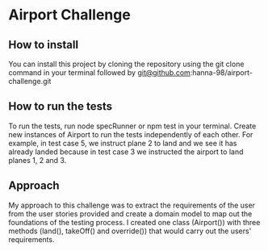 Airport Challenge
=================

How to install
--------------
You can install this project by cloning the repository using the git clone command in your terminal followed by git@github.com:hanna-98/airport-challenge.git

How to run the tests
--------------------
To run the tests, run node specRunner or npm test in your terminal. Create new instances of Airport to run the tests independently of each other. For example, in test case 5, we instruct plane 2 to land and we see it has already landed because in test case 3 we instructed the airport to land planes 1, 2 and 3.

Approach
--------
My approach to this challenge was to extract the requirements of the user from the user stories provided and create a domain model to map out the foundations of the testing process. I created one class (Airport()) with three methods (land(), takeOff() and override()) that would carry out the users' requirements. 

